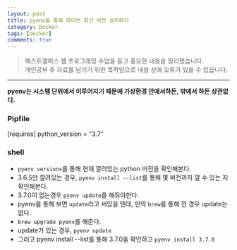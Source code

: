 ```yaml
---
layout: post
title: pyenv를 통해 파이썬 최신 버전 설치하기
category: Docker
tags: [docker]
comments: true
---
```


> 패스트캠퍼스 웹 프로그래밍 수업을 듣고 중요한 내용을 정리했습니다.     
개인공부 후 자료를 남기기 위한 목적임으로 내용 상에 오류가 있을 수 있습니다.      

<hr>

**pyenv는 시스템 단위에서 이루어지기 때문에 가상환경 안에서하든, 밖에서 하든 상관없다.**

### Pipfile

[requires]
python_version = "3.7"

### shell

- `pyenv versions`를 통해 현재 깔려있는 python 버전을 확인해본다.
- 3.6.5만 깔려있는 경우, `pyenv install --list`를 통해 몇 버전까지 깔 수 있는 지 확인해본다.
- 3.7.0이 없는경우 `pyenv update`를 해줘야한다.
- pyenv를 통해 보면 `update`라고 써있을 텐데, 만약 `brew`를 통해 깐 경우 update는 없다.
- `brew upgrade pyenv`를 해준다.
- update가 있는 경우, `pyenv update`
- 그러고 pyenv install --list를 통해 3.7.0을 확인하고 `pyenv install 3.7.0`
